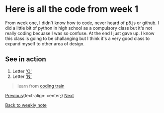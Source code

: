 # Here is all the code from week 1
From week one, I didn't know how to code, never heard of p5.js or github. I did a little bit of python in high school as a compulsory class but it's not really coding becuase I was so confuse. At the end I just gave up. I know this class is going to be challanging but I think it's a very good class to expand myself to other area of design.  

## See in action
1. Letter ['O']()
2. Letter ['N']()

> learn from [coding train]()


[Previous](){text-align: center;}
                                                                                  [Next]()

[Back to weekly note]()                                                                                 

